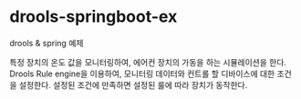 # drools-springboot-ex
drools &amp; spring 예제

특정 장치의 온도 값을 모니터링하여, 에어컨 장치의 가동을 하는 시뮬레이션을 한다.
Drools Rule engine을 이용하여, 모니터링 데이터와 컨트롤 할 디바이스에 대한 조건을 설정한다.
설정된 조건에 만족하면 설정된 룰에 따라 장치가 동작한다.
